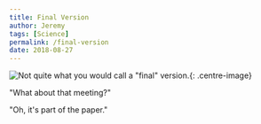 ```yaml
---
title: Final Version
author: Jeremy
tags: [Science]
permalink: /final-version
date: 2018-08-27
---
```


![Not quite what you would call a "final" version.](https://res.cloudinary.com/dh3hm8pb7/image/upload/c_scale,q_auto:best,w_615/v1535058616/FinalVersion.png){: .centre-image}

"What about that meeting?"

"Oh, it's part of the paper."